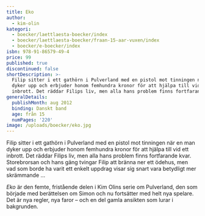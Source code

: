 ```yaml
---
title: Eko
author:
  - kim-olin
kategori:
  - boecker/laettlaesta-boecker/index
  - boecker/laettlaesta-boecker/fraan-15-aar-vuxen/index
  - boecker/e-boecker/index
isbn: 978-91-86579-49-4
price: 99
published: true
discontinued: false
shortDescription: >-
  Filip sitter i ett gathörn i Pulverland med en pistol mot tinningen när en man
  dyker upp och erbjuder honom femhundra kronor för att hjälpa till vid ett
  inbrott. Det räddar Filips liv, men alla hans problem finns fortfarande kvar.
generalDetails:
  publishMonth: aug 2012
  binding: Danskt band
  age: från 15
  numPages: '220'
image: /uploads/boecker/eko.jpg
---
```

Filip sitter i ett gathörn i Pulverland med en pistol mot tinningen när en man dyker upp och erbjuder honom femhundra kronor för att hjälpa till vid ett inbrott. Det räddar Filips liv, men alla hans problem finns fortfarande kvar. Storebrorsan och hans gäng tvingar Filip att bränna ner ett ödehus, men vad som borde ha varit ett enkelt uppdrag visar sig snart vara betydligt mer skrämmande …

_Eko_ är den femte, fristående delen i Kim Olins serie om Pulverland, den som började med berättelsen om Simon och nu fortsätter med helt nya spelare. Det är nya regler, nya faror – och en del gamla ansikten som lurar i bakgrunden.
